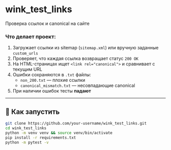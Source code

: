 # wink_test_links

Проверка ссылок и canonical на сайте

### Что делает проект:

1. Загружает ссылки из sitemap (`sitemap.xml`) или вручную заданные `custom_urls`
2. Проверяет, что каждая ссылка возвращает статус `200 OK`
3. На HTML-страницах ищет `<link rel="canonical">` и сравнивает с текущим URL
4. Ошибки сохраняются в `.txt` файлы:
   - `non_200.txt` — плохие ссылки
   - `canonical_mismatch.txt` — несовпадающие canonical
5. При наличии ошибок тесты **падают**

---

## 🚀 Как запустить

```bash
git clone https://github.com/your-username/wink_test_links.git
cd wink_test_links
python -m venv venv && source venv/bin/activate
pip install -r requirements.txt
python -m pytest -v
